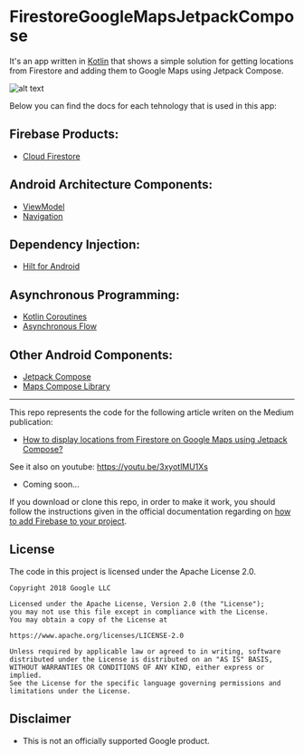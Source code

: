 # FirestoreGoogleMapsJetpackCompose
It's an app written in [Kotlin][1] that shows a simple solution for getting locations from Firestore and adding them to Google Maps using Jetpack Compose.

![alt text](https://i.ibb.co/Ypsb4pz/app.png)

Below you can find the docs for each tehnology that is used in this app:

## Firebase Products:
* [Cloud Firestore][2]

## Android Architecture Components:
* [ViewModel][5]
* [Navigation][12]

## Dependency Injection:
* [Hilt for Android][6]

## Asynchronous Programming:
* [Kotlin Coroutines][7]
* [Asynchronous Flow][8]

## Other Android Components:
* [Jetpack Compose][9]
* [Maps Compose Library][13]

---

This repo represents the code for the following article writen on the Medium publication:

* [How to display locations from Firestore on Google Maps using Jetpack Compose?][10]

See it also on youtube: https://youtu.be/3xyotlMU1Xs

* Coming soon...

If you download or clone this repo, in order to make it work, you should follow the instructions given in the official documentation regarding on [how to add Firebase to your project][11].

**License**
---
The code in this project is licensed under the Apache License 2.0.

    Copyright 2018 Google LLC

    Licensed under the Apache License, Version 2.0 (the "License");
    you may not use this file except in compliance with the License.
    You may obtain a copy of the License at

    https://www.apache.org/licenses/LICENSE-2.0

    Unless required by applicable law or agreed to in writing, software
    distributed under the License is distributed on an "AS IS" BASIS,
    WITHOUT WARRANTIES OR CONDITIONS OF ANY KIND, either express or implied.
    See the License for the specific language governing permissions and
    limitations under the License.

**Disclaimer**
---
* This is not an officially supported Google product.

[1]: https://kotlinlang.org/
[2]: https://firebase.google.com/docs/firestore
[3]: https://developer.android.com/topic/libraries/architecture
[5]: https://developer.android.com/topic/libraries/architecture/viewmodel
[6]: https://developer.android.com/training/dependency-injection/hilt-android
[7]: https://kotlinlang.org/docs/coroutines-overview.html
[8]: https://kotlinlang.org/docs/flow.html
[9]: https://developer.android.com/jetpack/compose
[10]: https://medium.com/firebase-tips-tricks/how-to-display-locations-from-firestore-on-google-maps-using-jetpack-compose-9490c92c34da
[11]: https://firebase.google.com/docs/android/setup
[12]: https://developer.android.com/guide/navigation
[13]: https://developers.google.com/maps/documentation/android-sdk/maps-compose

